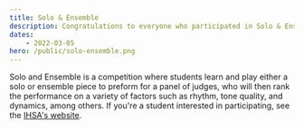 ```yaml
---
title: Solo & Ensemble
description: Congratulations to everyone who participated in Solo & Ensemble!
dates:
    - 2022-03-05
hero: /public/solo-ensemble.png
---
```


Solo and Ensemble is a competition where students learn and play either a solo or ensemble piece to preform for a panel
of judges, who will then rank the performance on a variety of factors such as rhythm, tone quality, and dynamics, among others.
If you're a student interested in participating, see the [IHSA's website](https://www.ihsa.org/Sports-Activities/Music).
